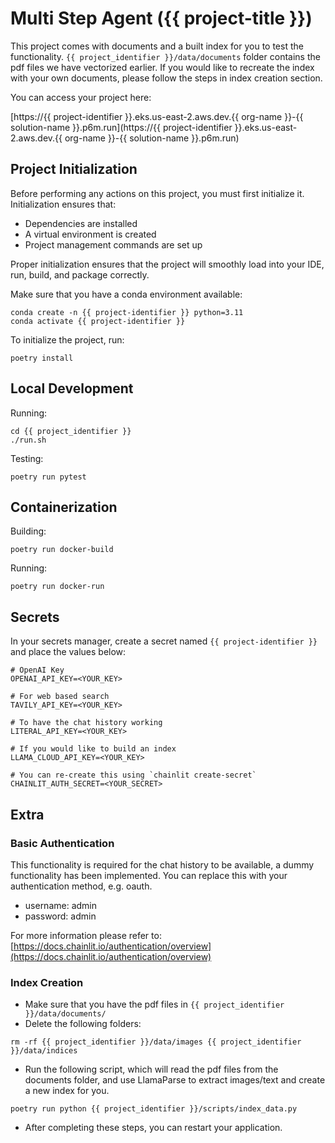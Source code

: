 # Multi Step Agent ({{ project-title }})

This project comes with documents and a built index for you to test the functionality. `{{ project_identifier }}/data/documents` folder contains the pdf files we have vectorized earlier. If you would like to recreate the index with your own documents, please follow the steps in index creation section.

You can access your project here:

[https://{{ project-identifier }}.eks.us-east-2.aws.dev.{{ org-name }}-{{ solution-name }}.p6m.run](https://{{ project-identifier }}.eks.us-east-2.aws.dev.{{ org-name }}-{{ solution-name }}.p6m.run)

## Project Initialization

Before performing any actions on this project, you must first initialize it. Initialization ensures that:

- Dependencies are installed
- A virtual environment is created
- Project management commands are set up

Proper initialization ensures that the project will smoothly load into your IDE, run, build, and package correctly.

Make sure that you have a conda environment available:

```shell
conda create -n {{ project-identifier }} python=3.11
conda activate {{ project-identifier }}
```

To initialize the project, run:

```shell
poetry install
```

## Local Development

Running:

```shell
cd {{ project_identifier }}
./run.sh
```

Testing:

```shell
poetry run pytest
```

## Containerization

Building:

```shell
poetry run docker-build
```

Running:

```shell
poetry run docker-run
```

## Secrets

In your secrets manager, create a secret named `{{ project-identifier }}` and place the values below:

```shell
# OpenAI Key
OPENAI_API_KEY=<YOUR_KEY>

# For web based search
TAVILY_API_KEY=<YOUR_KEY>

# To have the chat history working
LITERAL_API_KEY=<YOUR_KEY>

# If you would like to build an index
LLAMA_CLOUD_API_KEY=<YOUR_KEY>

# You can re-create this using `chainlit create-secret`
CHAINLIT_AUTH_SECRET=<YOUR_SECRET>
```

## Extra

### Basic Authentication

This functionality is required for the chat history to be available, a dummy functionality has been implemented. You can replace this with your authentication method, e.g. oauth.

- username: admin
- password: admin

For more information please refer to: [https://docs.chainlit.io/authentication/overview](https://docs.chainlit.io/authentication/overview)

### Index Creation

- Make sure that you have the pdf files in `{{ project_identifier }}/data/documents/`
- Delete the following folders:

```shell
rm -rf {{ project_identifier }}/data/images {{ project_identifier }}/data/indices
```

- Run the following script, which will read the pdf files from the documents folder, and use LlamaParse to extract images/text and create a new index for you.

```shell
poetry run python {{ project_identifier }}/scripts/index_data.py
```

- After completing these steps, you can restart your application.
